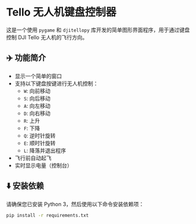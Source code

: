 # Tello 无人机键盘控制器

这是一个使用 `pygame` 和 `djitellopy` 库开发的简单图形界面程序，用于通过键盘控制 DJI Tello 无人机的飞行方向。

## ✈️ 功能简介

- 显示一个简单的窗口
- 支持以下键盘按键进行无人机控制：
  - `W`: 向前移动
  - `S`: 向后移动
  - `A`: 向左移动
  - `D`: 向右移动
  - `R`: 上升
  - `F`: 下降
  - `Q`: 逆时针旋转
  - `E`: 顺时针旋转
  - `L`: 降落并退出程序
- 飞行前自动起飞
- 实时显示电量（控制台）

## ⬇️ 安装依赖

请确保您已安装 Python 3，然后使用以下命令安装依赖项：

```bash
pip install -r requirements.txt
